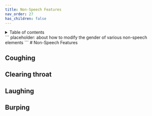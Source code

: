 ```yaml
---
title: Non-Speech Features
nav_order: 27
has_children: false
---
```

<details closed markdown="block">
  <summary>
    Table of contents
  </summary>
{: .text-delta }
1. TOC
{:toc}
</details>
```
placeholder: about how to modify the gender of various non-speech elements
```
# Non-Speech Features

## Coughing

## Clearing throat

## Laughing

## Burping
